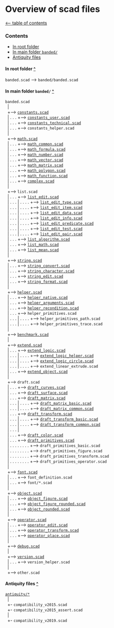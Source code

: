 Overview of scad files
======================

[<-- table of contents](contents.md)

### Contents
[contents]: #contents "Up to Contents"
- [In root folder](#in-root-folder-)
- [In main folder `banded/`](#in-main-folder-banded-)
- [Antiquity files](#antiquity-files-)


#### In root folder [^][contents]
`banded.scad` --> `banded/banded.scad`  

#### In main folder `banded/` [^][contents]
`banded.scad`  
` `|  
` `+--> [`constants.scad`](constants.md "Define some constants")  
` `| . . . +--> [`constants_user.scad`](constants.md#customizable-constants- "Customizable constants")  
` `| . . . +--> [`constants_technical.scad`](constants.md#technical-constants- "Technical constants")  
` `| . . . +--> `constants_helper.scad`  
` `|  
` `+--> [`math.scad`](math.md "Math functions")  
` `| . . . +--> [`math_common.scad`](math.md#more-math-functions- "Various common math functions")  
` `| . . . +--> [`math_formula.scad`](math.md#formula-functions- "Formula functions")  
` `| . . . +--> [`math_number.scad`](math.md#number-functions- "Number functions")  
` `| . . . +--> [`math_vector.scad`](math_vector.md "Vector operations")  
` `| . . . +--> [`math_matrix.scad`](math_matrix.md "Matrix operations")  
` `| . . . +--> [`math_polygon.scad`](math_polygon.md "Polygones and lines operations")  
` `| . . . +--> [`math_function.scad`](math_function.md "Algorithm with function literals")  
` `| . . . +--> [`complex.scad`](math_complex.md "Working with complex numbers")  
` `|  
` `+--> `list.scad`  
` `| . . . +--> [`list_edit.scad`](list.md "Editing lists")  
` `| . . . | . . . . +--> [`list_edit_type.scad`](list.md#different-type-of-data- "Type-dependent access to the content of lists")  
` `| . . . | . . . . +--> [`list_edit_item.scad`](list.md#edit-list-independent-from-the-data- "Edit list independent from the data")  
` `| . . . | . . . . +--> [`list_edit_data.scad`](list.md#edit-list-with-use-of-data-depend-on-type- "Edit list with use of data, type-dependent")  
` `| . . . | . . . . +--> [`list_edit_info.scad`](list.md#get-data-from-list- "Get data from list with use of data, type-dependent")  
` `| . . . | . . . . +--> [`list_edit_predicate.scad`](list.md#edit-list-use-function-literal-on-data- "Edit list, use function literal on data")  
` `| . . . | . . . . +--> [`list_edit_test.scad`](list.md##test-entries-of-lists- "Test entries of lists")  
` `| . . . | . . . . +--> [`list_edit_pair.scad`](list.md#pair-functions- "Pair functions - key-value-pair")  
` `| . . . +--> [`list_algorithm.scad`](list_math.md#algorithm-on-lists- "Algorithm on lists")  
` `| . . . +--> [`list_math.scad`](list.md#math-operation-on_each-list-element- "Math operation on each list element")  
` `| . . . +--> [`list_mean.scad`](list_mean.md "Calculating mean")  
` `|  
` `+--> [`string.scad`](string.md "Functions for edit and convert strings")  
` `| . . . +--> [`string_convert.scad`](string.md#convert-strings- "Convert strings")  
` `| . . . +--> [`string_character.scad`](string.md#convert-and-test-letter-in-strings- "Convert and test letter in strings")  
` `| . . . +--> [`string_edit.scad`](string.md#edit-letter-in-strings- "Edit letter in strings")  
` `| . . . +--> [`string_format.scad`](string.md#format-strings- "Format strings")  
` `|  
` `+--> [`helper.scad`](helper.md "Helper functions")  
` `| . . . +--> [`helper_native.scad`](helper.md#native-helper-functions- "Contains various helper functions")  
` `| . . . +--> [`helper_arguments.scad`](helper.md#helper.md#configure-arguments- "Recondition arguments of functions and modules")  
` `| . . . +--> [`helper_recondition.scad`](helper.md#helper.md#recondition-arguments-of-functions- "Configure arguments from functions or modules to expand further control options")  
` `| . . . +--> `helper_primitives.scad`  
` `| . . . | . . . . +--> `helper_primitives_path.scad`  
` `| . . . | . . . . +--> `helper_primitives_trace.scad`  
` `|  
` `+--> [`benchmark.scad`](helper.md#benchmark-function- "Benchmark for functions to measure speed")  
` `|  
` `+--> [`extend.scad`](extend.md "Control the level of detail of a mesh")  
` `| . . . +--> [`extend_logic.scad`](extend.md#functions-)  
` `| . . . | . . . . +--> [`extend_logic_helper.scad`](extend.md#convert-values- "Helper functions: convert values, and for internal use")  
` `| . . . | . . . . +--> [`extend_logic_circle.scad`](extend.md#get-fragments-of-a-circle- "Get fragments of a circle")  
` `| . . . | . . . . +--> `extend_linear_extrude.scad`  
` `| . . . +--> [`extend_object.scad`](extend.md#defined-modules-)  
` `|  
` `+--> `draft.scad`  
` `| . . . +--> [`draft_curves.scad`](draft_curves.md "Creates curves in a point list")  
` `| . . . +--> [`draft_surface.scad`](draft_surface.md "Creates surfaces as data list")  
` `| . . . +--> [`draft_matrix.scad`](draft_matrix.md "Generate matrices for affine transformation")  
` `| . . . | . . . . +--> [`draft_matrix_basic.scad`](draft_matrix.md#basic-multmatrix-functions- "Generate matrix like OpenSCAD buildin affine transformation")  
` `| . . . | . . . . +--> [`draft_matrix_common.scad`](draft_matrix.md#more-multmatrix-functions- "Generate matrix for more affine transformations")  
` `| . . . +--> [`draft_transform.scad`](draft_transform.md "Transform functions on point lists for affine transformations")  
` `| . . . | . . . . +--> [`draft_transform_basic.scad`](draft_transform.md#basic-multmatrix-functions- "OpenSCAD buildin transformation on point lists")  
` `| . . . | . . . . +--> [`draft_transform_common.scad`](draft_transform.md#more-multmatrix-functions- "More functions for affine transformations on point lists")  
` `| . . . |  
` `| . . . +--> [`draft_color.scad`](color.md "Convert colors")  
` `| . . . +--> [`draft_primitives.scad`](draft_primitives.md "Create and edit OpenSCAD primitives in data lists")  
` `| . . . . . . . . +--> `draft_primitives_basic.scad`  
` `| . . . . . . . . +--> `draft_primitives_figure.scad`  
` `| . . . . . . . . +--> `draft_primitives_transform.scad`  
` `| . . . . . . . . +--> `draft_primitives_operator.scad`  
` `|  
` `+--> [`font.scad`](draft_primitives.md#text-)  
` `| . . . +--> `font_definition.scad`  
` `| . . . +--> `font/*.scad`  
` `|  
` `+--> [`object.scad`](object.md "Configurable objects")  
` `| . . . +--> [`object_figure.scad`](object.md#figures- "Modules to create configurable objects")  
` `| . . . +--> [`object_figure_rounded.scad`](object.md#figures-with-chamfered-edges- "Configurable objects with chamfered edges")  
` `| . . . +--> [`object_rounded.scad`](object.md#rounded-edges- "Figures to create rounded edges")  
` `|  
` `+--> [`operator.scad`](operator.md "Transform and edit objects")  
` `| . . . +--> [`operator_edit.scad`](operator.md#edit-and-test-objects- "Various operator to edit and test objects")  
` `| . . . +--> [`operator_transform.scad`](operator.md#transform-operator- "Transform operator for affine transformations")  
` `| . . . +--> [`operator_place.scad`](operator.md#place-objects- "Modules which place objects in specific position")  
` `|  
` `+--> [`debug.scad`](debug.md "Debug modules - make parts and points seeable")  
` `|  
` `+--> [`version.scad`](version.md "Functions and modules to manage versioning")  
` `| . . . +--> `version_helper.scad`  
` `|  
` `+--> `other.scad`  

#### Antiquity files [^][contents]
[`antiquity/*`](antiquity.md)  
` `|  
` `+- `compatibility_v2015.scad`  
` `+- `compatibility_v2015_assert.scad`  
` `|  
` `+- `compatibility_v2019.scad`  

